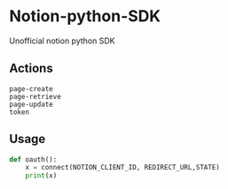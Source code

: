 # Notion-python-SDK
Unofficial notion python SDK

    
## Actions
```
page-create
page-retrieve
page-update
token
```

## Usage

```python
def oauth():
    x = connect(NOTION_CLIENT_ID, REDIRECT_URL,STATE)
    print(x)
```
